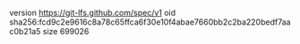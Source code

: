 version https://git-lfs.github.com/spec/v1
oid sha256:fcd9c2e9616c8a78c65ffca6f30e10f4abae7660bb2c2ba220bedf7aac0b21a5
size 699026
